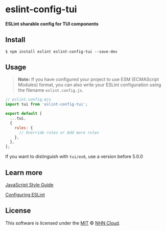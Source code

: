 # eslint-config-tui

#### ESLint sharable config for TUI components

## Install

```
$ npm install eslint eslint-config-tui --save-dev
```

## Usage

> **Note:** If you have configured your project to use ESM (ECMAScript Modules) format, you can also write your ESLint configuration using the filename `eslint.config.js`.

```javascript
// eslint.config.mjs
import tui from 'eslint-config-tui';

export default [
  ...tui,
  {
    rules: {
      // Override rules or Add more rules
    },
  },
];
```

If you want to distinguish with `tui/es6`, use a version before 5.0.0

## Learn more

[JavaScript Style Guide](https://github.com/nhn/fe.javascript/wiki)

[Configuring ESLint](http://eslint.org/docs/user-guide/configuring)

## License

This software is licensed under the [MIT](https://github.com/nhn/tui.eslint.config/blob/master/LICENSE) © [NHN Cloud](https://github.com/nhn).
